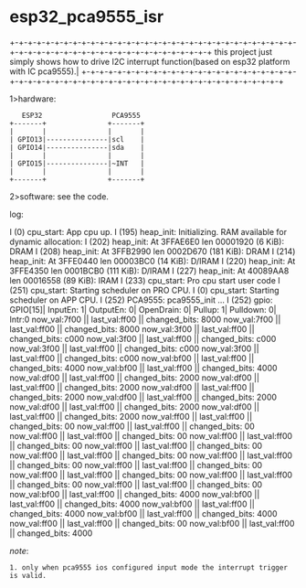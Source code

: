 # esp32_pca9555_isr

+-+-+-+-+-+-+-+-+-+-+-+-+-+-+-+-+-+-+-+-+-+-+-+-+-+-+-+-+-+-+-+-+-+-+-+-+-+-+-+-+-+-+-+-+-+-+-+-+-+-+-+-+-+-+
this project just simply shows how to drive I2C interrupt function(based on esp32 platform with IC pca9555).|
+-+-+-+-+-+-+-+-+-+-+-+-+-+-+-+-+-+-+-+-+-+-+-+-+-+-+-+-+-+-+-+-+-+-+-+-+-+-+-+-+-+-+-+-+-+-+-+-+-+-+-+-+-+-+

1>hardware:

	   ESP32		         PCA9555
	+-------+		        +-------+
	|	    |		        |	    |
	| GPIO13|---------------|scl	|
	| GPIO14|---------------|sda	|
	| 	    |		        |	    |
	| GPIO15|---------------|~INT	|
	|	    |		        |	    |
	+-------+		        +-------+




2>software:
	see the code.

log:


I (0) cpu_start: App cpu up.
I (195) heap_init: Initializing. RAM available for dynamic allocation:
I (202) heap_init: At 3FFAE6E0 len 00001920 (6 KiB): DRAM
I (208) heap_init: At 3FFB2990 len 0002D670 (181 KiB): DRAM
I (214) heap_init: At 3FFE0440 len 00003BC0 (14 KiB): D/IRAM
I (220) heap_init: At 3FFE4350 len 0001BCB0 (111 KiB): D/IRAM
I (227) heap_init: At 40089AA8 len 00016558 (89 KiB): IRAM
I (233) cpu_start: Pro cpu start user code
I (251) cpu_start: Starting scheduler on PRO CPU.
I (0) cpu_start: Starting scheduler on APP CPU.
I (252) PCA9555: pca9555_init ...
I (252) gpio: GPIO[15]| InputEn: 1| OutputEn: 0| OpenDrain: 0| Pullup: 1| Pulldown: 0| Intr:0 
now_val:7f00 || last_val:ff00 || changed_bits: 8000
now_val:7f00 || last_val:ff00 || changed_bits: 8000
now_val:3f00 || last_val:ff00 || changed_bits: c000
now_val:3f00 || last_val:ff00 || changed_bits: c000
now_val:3f00 || last_val:ff00 || changed_bits: c000
now_val:3f00 || last_val:ff00 || changed_bits: c000
now_val:bf00 || last_val:ff00 || changed_bits: 4000
now_val:bf00 || last_val:ff00 || changed_bits: 4000
now_val:df00 || last_val:ff00 || changed_bits: 2000
now_val:df00 || last_val:ff00 || changed_bits: 2000
now_val:df00 || last_val:ff00 || changed_bits: 2000
now_val:df00 || last_val:ff00 || changed_bits: 2000
now_val:df00 || last_val:ff00 || changed_bits: 2000
now_val:df00 || last_val:ff00 || changed_bits: 2000
now_val:ff00 || last_val:ff00 || changed_bits: 00
now_val:ff00 || last_val:ff00 || changed_bits: 00
now_val:ff00 || last_val:ff00 || changed_bits: 00
now_val:ff00 || last_val:ff00 || changed_bits: 00
now_val:ff00 || last_val:ff00 || changed_bits: 00
now_val:ff00 || last_val:ff00 || changed_bits: 00
now_val:ff00 || last_val:ff00 || changed_bits: 00
now_val:ff00 || last_val:ff00 || changed_bits: 00
now_val:ff00 || last_val:ff00 || changed_bits: 00
now_val:ff00 || last_val:ff00 || changed_bits: 00
now_val:ff00 || last_val:ff00 || changed_bits: 00
now_val:bf00 || last_val:ff00 || changed_bits: 4000
now_val:bf00 || last_val:ff00 || changed_bits: 4000
now_val:bf00 || last_val:ff00 || changed_bits: 4000
now_val:bf00 || last_val:ff00 || changed_bits: 4000
now_val:ff00 || last_val:ff00 || changed_bits: 00
now_val:bf00 || last_val:ff00 || changed_bits: 4000



*note*:

	1. only when pca9555 ios configured input mode the interrupt trigger is valid.
